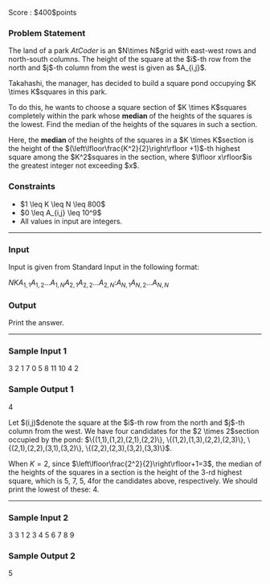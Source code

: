 
<div>

<span>

<span>

<p>
Score : $400$points
</p>

<div>

<section>

### **Problem Statement**

<p>
The land of a park 
<em>
AtCoder
</em>
is an $N\times N$grid with east-west rows and north-south columns. The height of the square at the $i$-th row from the north and $j$-th column from the west is given as $A_{i,j}$.
</p>

<p>
Takahashi, the manager, has decided to build a square pond occupying $K \times K$squares in this park.
</p>

<p>
To do this, he wants to choose a square section of $K \times K$squares completely within the park whose 
<strong>
median
</strong>
of the heights of the squares is the lowest. Find the median of the heights of the squares in such a section.
</p>

<p>
Here, the 
<strong>
median
</strong>
of the heights of the squares in a $K \times K$section is the height of the $(\left\lfloor\frac{K^2}{2}\right\rfloor +1)$-th highest square among the $K^2$squares in the section, where $\lfloor x\rfloor$is the greatest integer not exceeding $x$.
</p>

</section>

</div>

<div>

<section>

### **Constraints**

<ul>

<li>
$1 \leq K \leq N \leq 800$
</li>

<li>
$0 \leq A_{i,j} \leq 10^9$
</li>

<li>
All values in input are integers.
</li>

</ul>

</section>

</div>

---

<div>

<div>

<section>

### **Input**

<p>
Input is given from Standard Input in the following format:
</p>

<div>

$N$$K$$A_{1,1}$$A_{1,2}$$\ldots$$A_{1,N}$$A_{2,1}$$A_{2,2}$$\ldots$$A_{2,N}$$:$$A_{N,1}$$A_{N,2}$$\ldots$$A_{N,N}$
</div>

</section>

</div>

<div>

<section>

### **Output**

<p>
Print the answer.
</p>

</section>

</div>

</div>

---

<div>

<section>

### **Sample Input 1**

<div>

3 2
1 7 0
5 8 11
10 4 2

</div>

</section>

</div>

<div>

<section>

### **Sample Output 1**

<div>

4

</div>

<p>
Let $(i,j)$denote the square at the $i$-th row from the north and $j$-th column from the west.
We have four candidates for the $2 \times 2$section occupied by the pond: $\{(1,1),(1,2),(2,1),(2,2)\}, \{(1,2),(1,3),(2,2),(2,3)\}, \{(2,1),(2,2),(3,1),(3,2)\}, \{(2,2),(2,3),(3,2),(3,3)\}$.

When $K=2$, since $\left\lfloor\frac{2^2}{2}\right\rfloor+1=3$, the median of the heights of the squares in a section is the height of the $3$-rd highest square, which is $5$, $7$, $5$, $4$for the candidates above, respectively. We should print the lowest of these: $4$.
</p>

</section>

</div>

---

<div>

<section>

### **Sample Input 2**

<div>

3 3
1 2 3
4 5 6
7 8 9

</div>

</section>

</div>

<div>

<section>

### **Sample Output 2**

<div>

5

</div>

</section>

</div>

</span>

</span>

</div>
